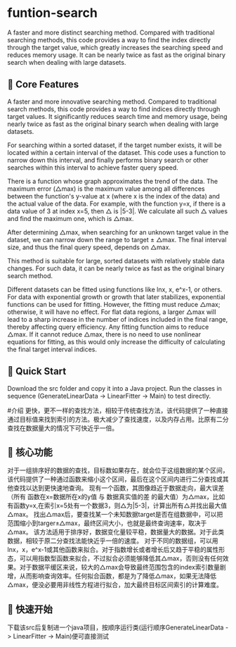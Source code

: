 # funtion-search
A faster and more distinct searching method. Compared with traditional searching methods, this code provides a way to find the index directly through the target value, which greatly increases the searching speed and reduces memory usage. It can be nearly twice as fast as the original binary search when dealing with large datasets.

## 🌟 Core Features
A faster and more innovative searching method. Compared to traditional search methods, this code provides a way to find indices directly through target values. It significantly reduces search time and memory usage, being nearly twice as fast as the original binary search when dealing with large datasets.

For searching within a sorted dataset, if the target number exists, it will be located within a certain interval of the dataset. This code uses a function to narrow down this interval, and finally performs binary search or other searches within this interval to achieve faster query speed.

There is a function whose graph approximates the trend of the data. The maximum error (△max) is the maximum value among all differences between the function's y-value at x (where x is the index of the data) and the actual value of the data. For example, with the function y=x, if there is a data value of 3 at index x=5, then △ is |5-3|. We calculate all such △ values and find the maximum one, which is △max.

After determining △max, when searching for an unknown target value in the dataset, we can narrow down the range to target ± △max. The final interval size, and thus the final query speed, depends on △max.

This method is suitable for large, sorted datasets with relatively stable data changes. For such data, it can be nearly twice as fast as the original binary search method.

Different datasets can be fitted using functions like lnx, x, e^x-1, or others. For data with exponential growth or growth that later stabilizes, exponential functions can be used for fitting. However, the fitting must reduce △max; otherwise, it will have no effect. For flat data regions, a larger △max will lead to a sharp increase in the number of indices included in the final range, thereby affecting query efficiency. Any fitting function aims to reduce △max. If it cannot reduce △max, there is no need to use nonlinear equations for fitting, as this would only increase the difficulty of calculating the final target interval indices.

## 🚀 Quick Start
Download the src folder and copy it into a Java project. Run the classes in sequence (GenerateLinearData -> LinearFitter -> Main) to test directly.

#介绍
  更快，更不一样的查找方法，相较于传统查找方法，该代码提供了一种直接通过目标值来找到索引的方法。极大减少了查找速度，以及内存占用。比原有二分查找在数据量大的情况下可快近乎一倍。
## 🌟 核心功能

  对于一组排序好的数据的查找，目标数如果存在，就会位于这组数据的某个区间，该代码提供了一种通过函数来缩小这个区间，最后在这个区间内进行二分查找或其他查找以达到更快速地查询。
  现有一个函数，其图像趋近于数据走向，最大误差（所有 函数在x=数据所在x的y值 与 数据真实值的差 的最大值）为△max，比如有函数y=x,在索引x=5处有一个数据3，则△为|5-3|，计算出所有△并找出最大值△max。
  找出△max后，要查找某一个未知数据target是否在组数据中，可以把范围缩小到targer±△max，最终区间大小，也就是最终查询速率，取决于△max。
该方法适用于排序好，数据变化量较平稳，数据量大的数据。对于此类数据，相较于原二分查找法能快近乎一倍的速度。
对于不同的数据组，可以用lnx，x，e^x-1或其他函数来拟合。对于指数增长或者增长后又趋于平稳的属性形态，可以用指数型函数来拟合，不过拟合必须能够降低其△max，否则没有任何效果。对于数据平缓区来说，较大的△max会导致最终范围包含的index索引数量剧增，从而影响查询效率。任何拟合函数，都是为了降低△max，如果无法降低△max，便没必要用非线性方程进行拟合，加大最终目标区间索引的计算难度。


## 🚀 快速开始
下载该src后复制进一个java项目，按顺序运行类(运行顺序GenerateLinearData -> LinearFitter -> Main)便可直接测试



